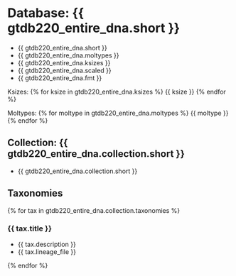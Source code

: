 # Database: {{ gtdb220_entire_dna.short  }}

* {{ gtdb220_entire_dna.short }}
* {{ gtdb220_entire_dna.moltypes }}
* {{ gtdb220_entire_dna.ksizes }}
* {{ gtdb220_entire_dna.scaled }}
* {{ gtdb220_entire_dna.fmt }}

Ksizes:
  {% for ksize in gtdb220_entire_dna.ksizes %}
     {{ ksize }}
  {% endfor %}

Moltypes:
  {% for moltype in gtdb220_entire_dna.moltypes %}
     {{ moltype }}
  {% endfor %}

## Collection: {{ gtdb220_entire_dna.collection.short }}

* {{ gtdb220_entire_dna.collection.short }}

## Taxonomies

{% for tax in gtdb220_entire_dna.collection.taxonomies %}

### {{ tax.title }}
* {{ tax.description }}
* {{ tax.lineage_file }}

{% endfor %}
